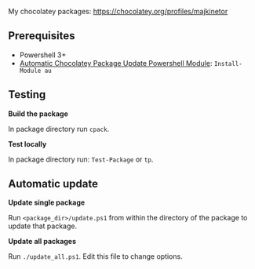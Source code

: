 My chocolatey packages: https://chocolatey.org/profiles/majkinetor

Prerequisites
-------------

- Powershell 3+
- [Automatic Chocolatey Package Update Powershell Module](https://github.com/majkinetor/au): `Install-Module au`

Testing
-------

**Build the package**

In package directory run `cpack`.

**Test locally**

In package directory run: `Test-Package` or `tp`.


Automatic update
----------------

**Update single package**

Run `<package_dir>/update.ps1` from within the directory of the package to update that package.

**Update all packages**

Run `./update_all.ps1`. Edit this file to change options.
